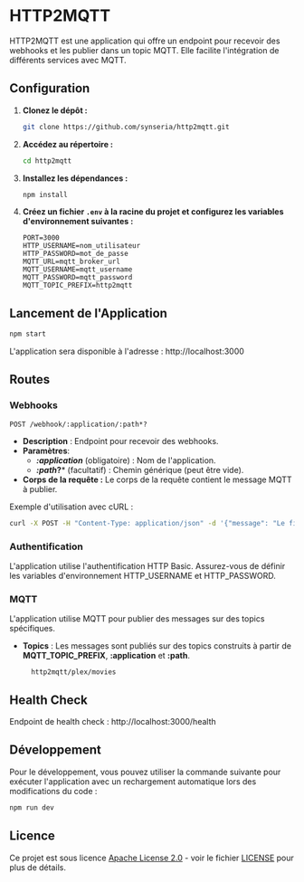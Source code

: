 # HTTP2MQTT

HTTP2MQTT est une application qui offre un endpoint pour recevoir des webhooks et les publier dans un topic MQTT. Elle facilite l'intégration de différents services avec MQTT.

## Configuration

1. **Clonez le dépôt :**
    ```bash
    git clone https://github.com/synseria/http2mqtt.git
    ```
2. **Accédez au répertoire :**
    ```bash
    cd http2mqtt
    ```
3. **Installez les dépendances :**
    ```bash
    npm install
    ```
4. **Créez un fichier `.env` à la racine du projet et configurez les variables d'environnement suivantes :**
    ```env
    PORT=3000
    HTTP_USERNAME=nom_utilisateur
    HTTP_PASSWORD=mot_de_passe
    MQTT_URL=mqtt_broker_url
    MQTT_USERNAME=mqtt_username
    MQTT_PASSWORD=mqtt_password
    MQTT_TOPIC_PREFIX=http2mqtt
    ```

## Lancement de l'Application

```bash
npm start
```

L'application sera disponible à l'adresse : http://localhost:3000

## Routes
 ### Webhooks

    POST /webhook/:application/:path*?

- **Description** : Endpoint pour recevoir des webhooks.
- **Paramètres**:
    - ***:application*** (obligatoire) : Nom de l'application.
    - ***:path*?*** (facultatif) : Chemin générique (peut être vide).
- **Corps de la requête :** Le corps de la requête contient le message MQTT à publier.

Exemple d'utilisation avec cURL :
```bash
curl -X POST -H "Content-Type: application/json" -d '{"message": "Le film \'Conjuring, les dossiers Warren\' a commencé."}' http://localhost:3000/webhook/plex/movies
``````

### Authentification
L'application utilise l'authentification HTTP Basic. Assurez-vous de définir les variables d'environnement HTTP_USERNAME et HTTP_PASSWORD.

### MQTT
L'application utilise MQTT pour publier des messages sur des topics spécifiques.

- **Topics** : Les messages sont publiés sur des topics construits à partir de **MQTT_TOPIC_PREFIX**, **:application** et **:path**.

        http2mqtt/plex/movies

## Health Check
Endpoint de health check : http://localhost:3000/health

## Développement
Pour le développement, vous pouvez utiliser la commande suivante pour exécuter l'application avec un rechargement automatique lors des modifications du code :

```bash
npm run dev
```

## Licence

Ce projet est sous licence [Apache License 2.0](https://www.apache.org/licenses/LICENSE-2.0) - voir le fichier [LICENSE](LICENSE) pour plus de détails.
